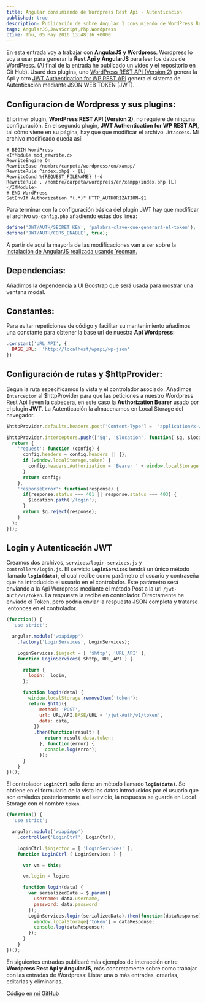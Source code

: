 ```yaml
---
title: Angular consumiendo de Wordpress Rest Api - Autenticación
published: true
description: Publicación de sobre Angular 1 consumiendo de WordPress Rest Api - Autenticación
tags: AngularJS,JavaScript,Php,Wordpress
ctime: Thu, 05 May 2016 13:48:16 +0000
---
```


En esta entrada voy a trabajar con **AngularJS y Wordpress**. Wordpress lo voy a usar para generar la **Rest Api y AngularJS** para leer los datos de WordPress. (Al final de la entrada he publicado un vídeo y el repositorio en Git Hub). Usaré dos plugins, uno <a href="https://es.wordpress.org/plugins/rest-api/" target="_blank">WordPress REST API (Version 2)</a> genera la Api y otro <a href="https://es.wordpress.org/plugins/jwt-authentication-for-wp-rest-api/" target="_blank">JWT Authentication for WP REST API</a> genera el sistema de Autenticación mediante JSON WEB TOKEN (JWT).

## Configuracíon de Wordpress y sus plugins:

El primer plugin, **WordPress REST API (Version 2)**, no requiere de ninguna configuración. En el segundo plugin, **JWT Authentication for WP REST API**, tal cómo viene en su página, hay que que modificar el archivo <code>.htaccess</code>. Mi archivo modificado queda así:

```htaccess
# BEGIN WordPress
<IfModule mod_rewrite.c>
RewriteEngine On
RewriteBase /nombre/carpeta/wordpress/en/xampp/
RewriteRule ^index.php$ - [L]
RewriteCond %{REQUEST_FILENAME} !-d
RewriteRule . /nombre/carpeta/wordpress/en/xampp/index.php [L]
</IfModule>
# END WordPress
SetEnvIf Authorization "(.*)" HTTP_AUTHORIZATION=$1
```

Para terminar con la configuración básica del plugin JWT hay que modificar el archivo <code>wp-config.php</code> añadiendo estas dos línea:

```php
define('JWT/AUTH/SECRET_KEY', 'palabra-clave-que-generará-el-token');
define('JWT/AUTH/CORS_ENABLE', true);
```

A partir de aquí la mayoría de las modificaciones van a ser sobre la <a href="demo-angularjs-shop-01-generando-proyecto-con-yeoman/">instalación de AngularJS realizada usando Yeoman.</a>

## Dependencias:

Añadimos la dependencia a UI Boostrap que será usada para mostrar una ventana modal.

## Constantes:

Para evitar repeticiones de código y facilitar su mantenimiento añadimos una constante para obtener la base url de nuestra **Api Wordpress**:

```php
.constant('URL_API', {
  BASE_URL:  'http://localhost/wpapi/wp-json'
})
```

## Configuración de rutas y $httpProvider:

Según la ruta especificamos la vista y el controlador asociado. Añadimos <code>Interceptor</code> al $httpProvider para que las peticiones a nuestro Wordpress Rest Api lleven la cabecera, en este caso la **Authorization Bearer** usado por el plugin **JWT**. La Autenticación la almacenamos en Local Storage del navegador.

```javascript
$httpProvider.defaults.headers.post['Content-Type'] =  'application/x-www-form-urlencoded';

$httpProvider.interceptors.push(['$q', '$location', function( $q, $location ) {
  return {
    'request': function (config) {
      config.headers = config.headers || {};
      if (window.localStorage.token) {
        config.headers.Authorization = 'Bearer ' + window.localStorage.token;
      }
      return config;
    },
    'responseError': function(response) {
      if(response.status === 401 || response.status === 403) {
        $location.path('/login');
      }
      return $q.reject(response);
    }
  };
}]);
```

## Login y Autenticación JWT

Creamos dos archivos, <code>services/login-services.js</code> y <code>controllers/login.js</code>. El servicio <code>**LoginServices**</code> tendrá un único método llamado <code>**login(data)**</code>, el cual recibe como parámetro el usuario y contraseña que ha introducido el usuario en el controlador. Este parámetro será enviando a la Api Wordpress mediante el método Post a la url <code>/jwt-Auth/v1/token</code>. La respuesta la recibe en controlador. Directamente he enviado el Token, pero podría enviar la respuesta JSON completa y tratarse  entonces en el controlador.

```javascript
(function() {
  'use strict';

  angular.module('wpapiApp')
    .factory('LoginServices', LoginServices);

    LoginServices.$inject = [ '$http', 'URL_API' ];
    function LoginServices( $http, URL_API ) {

      return {
        login:  login,
      };

      function login(data) {
        window.localStorage.removeItem('token');
        return $http({
            method: 'POST',
            url: URL/API.BASE/URL + '/jwt-Auth/v1/token',
            data: data,
          })
          .then(function(result) {
              return result.data.token;
            }, function(error) {
              console.log(error);
            });
      }
    }
})();
```

El controlador <code>**LoginCtrl**</code> sólo tiene un método llamado <code>**login(data)**</code>. Se obtiene en el formulario de la vista los datos introducidos por el usuario que son enviados posteriormente a el servicio, la respuesta se guarda en Local Storage con el nombre <code>token</code>.

```javascript
(function() {
  'use strict';

  angular.module('wpapiApp')
    .controller('LoginCtrl', LoginCtrl);

    LoginCtrl.$injector = [ 'LoginServices' ];
    function LoginCtrl ( LoginServices ) {

      var vm = this;

      vm.login = login;

      function login(data) {
        var serializedData = $.param({
          username: data.username,
          password: data.password
        });
        LoginServices.login(serializedData).then(function(dataResponse) {
          window.localStorage['token'] = dataResponse;
          console.log(dataResponse);
        });
      }
    }
})();
```

En siguientes entradas publicaré más ejemplos de interacción entre **Wordpress Rest Api y AngularJS**, más concretamente sobre como trabajar con las entradas de Wordpress: Listar una o más entradas, crearlas, editarlas y eliminarlas.

<a href="https://github.com/ivanalbizu/angular/wordpress/rest_api" target="_blank">Código en mi GitHub</a>